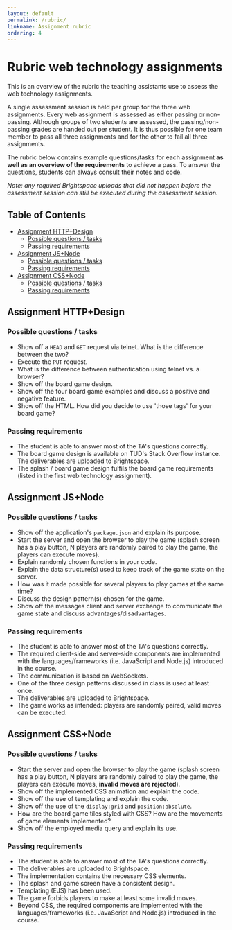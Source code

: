 ```yaml
---
layout: default
permalink: /rubric/
linkname: Assignment rubric
ordering: 4
---
```


# Rubric web technology assignments <!-- omit in toc -->

This is an overview of the rubric the teaching assistants use to assess the web technology assignments.

A single assessment session is held per group for the three web assignments. Every web assignment is assessed as either passing or non-passing. Although groups of two students are assessed, the passing/non-passing grades are handed out per student. It is thus possible for one team member to pass all three assignments and for the other to fail all three assignments.

The rubric below contains example questions/tasks for each assignment **as well as an overview of the requirements** to achieve a pass. To answer the questions, students can always consult their notes and code. 

*Note: any required Brightspace uploads that did not happen before the assessment session can still be executed during the assessment session.*

## Table of Contents <!-- omit in toc -->
- [Assignment HTTP+Design](#assignment-httpdesign)
  - [Possible questions / tasks](#possible-questions--tasks)
  - [Passing requirements](#passing-requirements)
- [Assignment JS+Node](#assignment-jsnode)
  - [Possible questions / tasks](#possible-questions--tasks-1)
  - [Passing requirements](#passing-requirements-1)
- [Assignment CSS+Node](#assignment-cssnode)
  - [Possible questions / tasks](#possible-questions--tasks-2)
  - [Passing requirements](#passing-requirements-2)

## Assignment HTTP+Design 

### Possible questions / tasks

- Show off a `HEAD` and `GET` request via telnet. What is the difference between the two?
- Execute the `PUT` request.
- What is the difference between authentication using telnet vs. a browser?
- Show off the board game design.
- Show off the four board game examples and discuss a positive and negative feature.
- Show off the HTML. How did you decide to use 'those tags' for your board game?

### Passing requirements

- The student is able to answer most of the TA's questions correctly.
- The board game design is available on TUD's Stack Overflow instance. The deliverables are uploaded to Brightspace.
- The splash / board game design fulfils the board game requirements (listed in the first web technology assignment).

## Assignment JS+Node

### Possible questions / tasks

- Show off the application's `package.json` and explain its purpose.
- Start the server and open the browser to play the game (splash screen has a play button, N players are randomly paired to play the game, the players can execute moves).
- Explain randomly chosen functions in your code.
- Explain the data structure(s) used to keep track of the game state on the server.
- How was it made possible for several players to play games at the same time?
- Discuss the design pattern(s) chosen for the game.
- Show off the messages client and server exchange to communicate the game state and discuss advantages/disadvantages.

### Passing requirements

- The student is able to answer most of the TA's questions correctly.
- The required client-side and server-side components are implemented with the languages/frameworks (i.e. JavaScript and Node.js) introduced in the course.
- The communication is based on WebSockets.
- One of the three design patterns discussed in class is used at least once.
- The deliverables are uploaded to Brightspace.
- The game works as intended: players are randomly paired, valid moves can be executed.


## Assignment CSS+Node

### Possible questions / tasks

- Start the server and open the browser to play the game (splash screen has a play button, N players are randomly paired to play the game, the players can execute moves, **invalid moves are rejected**).
- Show off the implemented CSS animation and explain the code.
- Show off the use of templating and explain the code.
- Show off the use of the `display:grid` and `position:absolute`.
- How are the board game tiles styled with CSS? How are the movements of game elements implemented?
- Show off the employed media query and explain its use.

### Passing requirements

- The student is able to answer most of the TA's questions correctly.
- The deliverables are uploaded to Brightspace.
- The implementation contains the necessary CSS elements.
- The splash and game screen have a consistent design.
- Templating (EJS) has been used.
- The game forbids players to make at least some invalid moves.
- Beyond CSS, the required components are implemented with the languages/frameworks (i.e. JavaScript and Node.js) introduced in the course.
